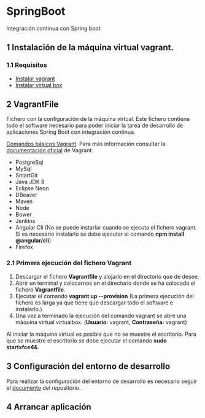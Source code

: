 # SpringBoot
Integración continua con Spring boot

## 1 Instalación de la máquina virtual vagrant.

### 1.1 Requisitos

* [Instalar vagrant](https://www.vagrantup.com/downloads.html)
* [Instalar virtual box](https://www.virtualbox.org/wiki/Downloads)

## 2 VagrantFile

Fichero con la configuración de la máquina virtual. Este fichero contiene todo el software necesario para poder iniciar la tarea de desarrollo de aplicaciones Spring Boot con integración continua.

[Comandos básicos Vagrant](http://albertoromeu.com/7-comandos-vagrant/). Para más información consultar la [documentación oficial](https://www.vagrantup.com/docs/cli/) de Vagrant.

* PostgreSql
* MySql
* SmartGit
* Java JDK 8
* Eclipse Neon
* DBeaver
* Maven
* Node
* Bower
* Jenkins
* Angular Cli (No se puede instarlar cuando se ejecuta el fichero vagrant. Si es necesario instalarlo se debe ejecutar el comando __npm install @angular/cli__)
* Firefox

### 2.1 Primera ejecución del fichero Vagrant

1. Descargar el fichero __Vagrantfile__ y alojarlo en el directorio que de desee.
2. Abrir un terminal y colocarnos en el directorio donde se ha colocado el fichero __Vagrantfile__.
3. Ejecutar el comando __vagrant up --provision__ (La primera ejecución del fichero es larga ya que tiene que descargar todo el software e instalarlo.)
4. Una vez a terminado la ejecución del comando vagrant se abre una máquina virtual virtualbox. (__Usuario:__ vagrant, __Contraseña:__ vagrant)

Al iniciar la máquina virtual es posible que no se muestre el escritorio. Para que se muestre el escritorio se debe ejecutar el comando __sudo startxfce4&__.

## 3 Configuración del entorno de desarrollo

Para realizar la configuración del entorno de desarrollo es necesario seguir el [documento]() del repositorio.

## 4 Arrancar aplicación
